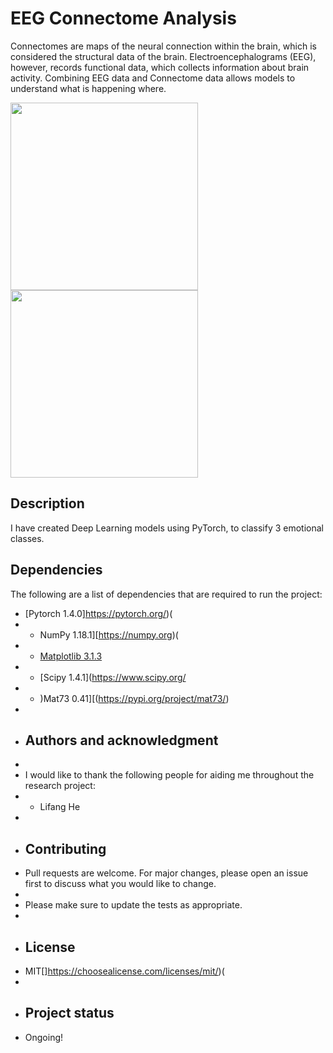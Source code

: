 # EEG Connectome Analysis

Connectomes are maps of the neural connection within the brain, which is considered the structural data of the brain. Electroencephalograms (EEG), however, records functional data, which collects information about brain activity. Combining EEG data and Connectome data allows models to understand what is happening where.

<img src="https://eurekalert.org/multimedia/pub/web/181783_web.jpg" height="300"><img src="https://upload.wikimedia.org/wikipedia/commons/thumb/2/26/Spike-waves.png/280px-Spike-waves.png" height="300">

## Description

I have created Deep Learning models using PyTorch, to classify 3 emotional classes.

## Dependencies

The following are a list of dependencies that are required to run the project:
* [Pytorch 1.4.0]https://pytorch.org/)(
* * NumPy 1.18.1][https://numpy.org)(
* * [Matplotlib 3.1.3](https://matplotlib.org/)
* * [Scipy 1.4.1](https://www.scipy.org/
* * )Mat73 0.41][(https://pypi.org/project/mat73/)
*
* ## Authors and acknowledgment
*
* I would like to thank the following people for aiding me throughout the research project:
* * Lifang He
*
* ## Contributing
* Pull requests are welcome. For major changes, please open an issue first to discuss what you would like to change.
*
* Please make sure to update the tests as appropriate.
*
* ## License
* MIT[]https://choosealicense.com/licenses/mit/)(
*
* ## Project status
* Ongoing!
